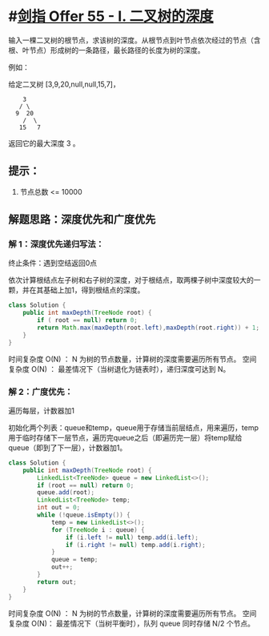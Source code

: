 # #[剑指 Offer 55 - I. 二叉树的深度](https://leetcode-cn.com/problems/er-cha-shu-de-shen-du-lcof/)

输入一棵二叉树的根节点，求该树的深度。从根节点到叶节点依次经过的节点（含根、叶节点）形成树的一条路径，最长路径的长度为树的深度。

例如：

给定二叉树 [3,9,20,null,null,15,7]，

```
    3
   / \
  9  20
    /  \
   15   7
```

返回它的最大深度 3 。

## 提示：

1. 节点总数 <= 10000

## 解题思路：深度优先和广度优先

### 解 1：深度优先递归写法：

终止条件：遇到空结返回0点

依次计算根结点左子树和右子树的深度，对于根结点，取两棵子树中深度较大的一颗，并在其基础上加1，得到根结点的深度。

~~~java
class Solution {
    public int maxDepth(TreeNode root) {
        if ( root == null) return 0;
        return Math.max(maxDepth(root.left),maxDepth(root.right)) + 1;
    }
}
~~~

时间复杂度 O(N) ： N 为树的节点数量，计算树的深度需要遍历所有节点。
空间复杂度 O(N) ： 最差情况下（当树退化为链表时），递归深度可达到 N。

### 解 2：广度优先：

遍历每层，计数器加1

初始化两个列表：queue和temp，queue用于存储当前层结点，用来遍历，temp用于临时存储下一层节点，遍历完queue之后（即遍历完一层）将temp赋给queue（即到了下一层），计数器加1。

~~~java
class Solution {
    public int maxDepth(TreeNode root) {
        LinkedList<TreeNode> queue = new LinkedList<>();
        if (root == null) return 0;
        queue.add(root);
        LinkedList<TreeNode> temp;
        int out = 0;
        while (!queue.isEmpty()) {
            temp = new LinkedList<>();
            for (TreeNode i : queue) {
                if (i.left != null) temp.add(i.left);
                if (i.right != null) temp.add(i.right);
            }
            queue = temp;
            out++;
        }
        return out;
    }
}
~~~

时间复杂度 O(N) ： N 为树的节点数量，计算树的深度需要遍历所有节点。
空间复杂度 O(N)： 最差情况下（当树平衡时），队列 queue 同时存储 N/2 个节点。
